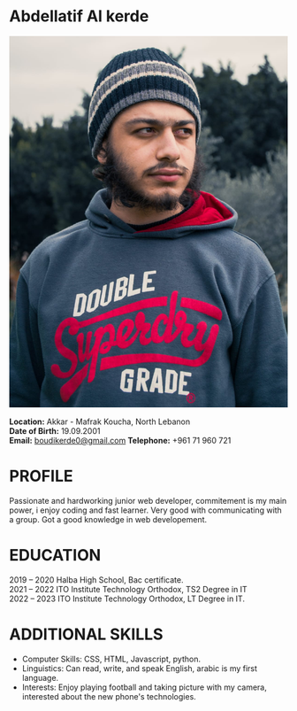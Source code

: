 # Abdellatif Al kerde

![This is an image.](/image.jpeg "This is Abdellatif Al Kerde image.")

**Location:** Akkar - Mafrak Koucha, North Lebanon  
**Date of Birth:** 19.09.2001  
**Email:**  boudikerde0@gmail.com
**Telephone:** +961 71 960 721  

# PROFILE

Passionate and hardworking junior web developer, commitement is my main power, i enjoy coding and fast learner. Very good with communicating with a group. Got a good knowledge in web developement.

  

# EDUCATION

2019 – 2020     Halba High School, Bac certificate.  
2021 – 2022     ITO Institute Technology Orthodox, TS2 Degree in IT  
2022 – 2023     ITO Institute Technology Orthodox, LT Degree in IT.


# ADDITIONAL SKILLS

* Computer Skills: CSS, HTML, Javascript, python. 
* Linguistics: Can read, write, and speak English, arabic is my first language.  
* Interests: Enjoy playing football and taking picture with my camera, interested about the new phone's technologies.
